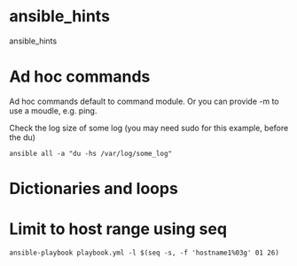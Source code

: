 # ansible_hints
ansible_hints


<h1>Ad hoc commands</h1>

Ad hoc commands default to command module. Or you can provide -m to use a moudle, e.g. ping.

Check the log size of some log (you may need sudo for this example, before the du)

``ansible all -a "du -hs /var/log/some_log"``



<h1>Dictionaries and loops</h1>



<h1>Limit to host range using seq</h1>

``ansible-playbook playbook.yml -l $(seq -s, -f 'hostname1%03g' 01 26)``
